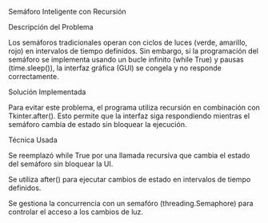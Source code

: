 Semáforo Inteligente con Recursión

Descripción del Problema

Los semáforos tradicionales operan con ciclos de luces (verde, amarillo, rojo) en intervalos de tiempo definidos. Sin embargo, si la programación del semáforo se implementa usando un bucle infinito (while True) y pausas (time.sleep()), la interfaz gráfica (GUI) se congela y no responde correctamente.

Solución Implementada

Para evitar este problema, el programa utiliza recursión en combinación con Tkinter.after(). Esto permite que la interfaz siga respondiendo mientras el semáforo cambia de estado sin bloquear la ejecución.

Técnica Usada

Se reemplazó while True por una llamada recursiva que cambia el estado del semáforo sin bloquear la UI.

Se utiliza after() para ejecutar cambios de estado en intervalos de tiempo definidos.

Se gestiona la concurrencia con un semafóro (threading.Semaphore) para controlar el acceso a los cambios de luz.

